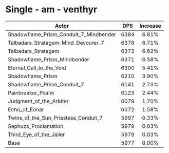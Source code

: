 # Single - am - venthyr
| Actor | DPS | Increase |
|---|:---:|:---:|
|Shadowflame_Prism_Conduit_7_Mindbender|6384|6.81%|
|Talbadars_Stratagem_Mind_Devourer_7|6378|6.71%|
|Talbadars_Stratagem|6373|6.62%|
|Shadowflame_Prism_Mindbender|6371|6.58%|
|Eternal_Call_to_the_Void|6300|5.41%|
|Shadowflame_Prism|6210|3.90%|
|Shadowflame_Prism_Conduit_7|6141|2.73%|
|Painbreaker_Psalm|6123|2.44%|
|Judgment_of_the_Arbiter|6079|1.70%|
|Echo_of_Eonar|6072|1.58%|
|Twins_of_the_Sun_Priestess_Conduit_7|5997|0.33%|
|Sephuzs_Proclamation|5979|0.03%|
|Third_Eye_of_the_Jailer|5979|0.03%|
|Base|5977|0.00%|
